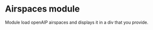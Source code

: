 Airspaces module
================

Module load openAIP airspaces and displays it in a div that you provide.



